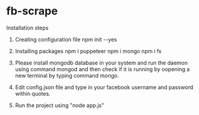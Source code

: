 # fb-scrape

Installation steps

1) Creating configuration file
   npm init --yes
   
2) Installing packages
  npm i puppeteer
  npm i mongo
  npm i fs

3) Please install mongodb database in your system and run the daemon using command mongod and then check if it is running by oopening a new terminal by typing command mongo.

4) Edit config.json file and type in your facebook username and password within quotes.

5) Run the project using "node app.js"
